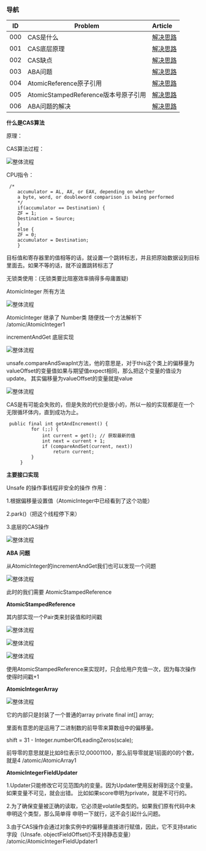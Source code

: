 
### 导航
| ID | Problem  | Article | 
| --- | ---   | :--- |
| 000 |CAS是什么 | [解决思路](/docs/CASandABA.md) |
| 001 |CAS底层原理 | [解决思路](/docs/CASandABA.md) |
| 002 |CAS缺点 | [解决思路](/docs/CASandABA.md) |
| 003 |ABA问题 | [解决思路](/docs/CASandABA.md) |
| 004 |AtomicReference原子引用 | [解决思路](/docs/CASandABA.md) |
| 005 |AtomicStampedReference版本号原子引用 | [解决思路](/docs/CASandABA.md) |
| 006 |ABA问题的解决| [解决思路](/docs/CASandABA.md) |


**什么是CAS算法**

原理：

CAS算法过程： 

![整体流程](https://raw.githubusercontent.com/qiurunze123/imageall/master/threadnew10.png)

CPU指令：

     /*
        accumulator = AL, AX, or EAX, depending on whether
        a byte, word, or doubleword comparison is being performed
        */
        if(accumulator == Destination) {
        ZF = 1;
        Destination = Source;
        }
        else {
        ZF = 0;
        accumulator = Destination;
        }

目标值和寄存器里的值相等的话，就设置一个跳转标志，并且把原始数据设到目标里面去。如果不等的话，就不设置跳转标志了

无锁类使用：(无锁类要比阻塞效率搞得多毋庸置疑)

AtomicInteger 所有方法

![整体流程](https://raw.githubusercontent.com/qiurunze123/imageall/master/threadnew11.png)
 
 AtomicInteger 继承了 Number类 随便找一个方法解析下 /atomic/AtomicInteger1 
 
 incrementAndGet 底层实现 
 
 ![整体流程](https://raw.githubusercontent.com/qiurunze123/imageall/master/threadnew13.png)
 
 unsafe.compareAndSwapInt方法，他的意思是，对于this这个类上的偏移量为valueOffset的变量值如果与期望值expect相同，那么把这个变量的值设为update。
 其实偏移量为valueOffset的变量就是value
 
 ![整体流程](https://raw.githubusercontent.com/qiurunze123/imageall/master/threadnew14.png)
 
 
 CAS是有可能会失败的，但是失败的代价是很小的，所以一般的实现都是在一个无限循环体内，直到成功为止。
 
     public final int getAndIncrement() {
             for (;;) {
                 int current = get(); // 获取最新的值
                 int next = current + 1;
                 if (compareAndSet(current, next))
                     return current;
             }
         }


**主要接口实现**

Unsafe 的操作事线程非安全的操作 作用：

1.根据偏移量设置值（AtomicInteger中已经看到了这个功能）

2.park()（把这个线程停下来）

3.底层的CAS操作

 ![整体流程](https://raw.githubusercontent.com/qiurunze123/imageall/master/threadnew15.png)
 
 
**ABA 问题**

从AtomicInteger的incrementAndGet我们也可以发现一个问题 

 ![整体流程](https://raw.githubusercontent.com/qiurunze123/imageall/master/threadnew17.png)
 
 此时的我们需要 AtomicStampedReference 

**AtomicStampedReference**

其内部实现一个Pair类来封装值和时间戳

 ![整体流程](https://raw.githubusercontent.com/qiurunze123/imageall/master/threadnew18.png)


 ![整体流程](https://raw.githubusercontent.com/qiurunze123/imageall/master/threadnew19.png)


 ![整体流程](https://raw.githubusercontent.com/qiurunze123/imageall/master/threadnew20.png)


使用AtomicStampedReference来实现时，只会给用户充值一次，因为每次操作使得时间戳+1

**AtomicIntegerArray**

 ![整体流程](https://raw.githubusercontent.com/qiurunze123/imageall/master/threadnew21.png)
 
 它的内部只是封装了一个普通的array
 private final int[] array;
 
 里面有意思的是运用了二进制数的前导零来算数组中的偏移量。
 
 shift = 31 - Integer.numberOfLeadingZeros(scale);
 
 前导零的意思就是比如8位表示12,00001100，那么前导零就是1前面的0的个数，就是4 /atomic/AtomicArray1
 
**AtomicIntegerFieldUpdater** 

1.Updater只能修改它可见范围内的变量。因为Updater使用反射得到这个变量。如果变量不可见，就会出错。
比如如果score申明为private，就是不可行的。


2.为了确保变量被正确的读取，它必须是volatile类型的。如果我们原有代码中未申明这个类型，那么简单得
申明一下就行，这不会引起什么问题。

3.由于CAS操作会通过对象实例中的偏移量直接进行赋值，因此，它不支持static字段（Unsafe.
objectFieldOffset()不支持静态变量） /atomic/AtomicIntegerFieldUpdater1



